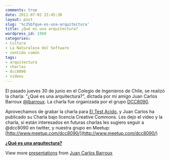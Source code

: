 ```yaml
---
comments: true
date: 2011-07-02 15:45:30
layout: post
slug: '%c2%bfque-es-una-arquitectura'
title: ¿Qué es una arquitectura?
wordpress_id: 1950
categories:
- Cultura
- La Naturaleza del Software
- sentido común
tags:
- arquitectura
- charlas
- dcc8090
- videos
---
```


El pasado jueves 30 de junio en el Colegio de Ingenieros de Chile, se realizó la charla: "¿Qué es una arquitectura?", dictada por mi amigo Juan Carlos Barroux [@jbarroux](https://twitter.com/#!/jbarroux).
La charla fue organizada por el grupo [DCC8090](http://www.meetup.com/dcc8090/).

Aprovechamos de grabar la charla para [El Test Acido](http://www.eltestacido.cl/), y Juan Carlos ha publicado su Charla bajo licencia Creative Commons. Les dejo el video y la charla, si están interesados en futuras charlas les sugiero seguir a @dcc8090 en twitter, y nuestra grupo en Meetup: [http://www.meetup.com/dcc8090/](http://www.meetup.com/dcc8090/)





**[¿Qué es una arquitectura?](http://www.slideshare.net/jbarroux/qu-es-una-arquitectura)**

View more [presentations](http://www.slideshare.net/) from [Juan Carlos Barroux](http://www.slideshare.net/jbarroux)
